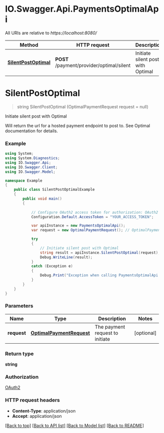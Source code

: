 # IO.Swagger.Api.PaymentsOptimalApi

All URIs are relative to *https://localhost:8080/*

Method | HTTP request | Description
------------- | ------------- | -------------
[**SilentPostOptimal**](PaymentsOptimalApi.md#silentpostoptimal) | **POST** /payment/provider/optimal/silent | Initiate silent post with Optimal


<a name="silentpostoptimal"></a>
# **SilentPostOptimal**
> string SilentPostOptimal (OptimalPaymentRequest request = null)

Initiate silent post with Optimal

Will return the url for a hosted payment endpoint to post to. See Optimal documentation for details.

### Example
```csharp
using System;
using System.Diagnostics;
using IO.Swagger.Api;
using IO.Swagger.Client;
using IO.Swagger.Model;

namespace Example
{
    public class SilentPostOptimalExample
    {
        public void main()
        {
            
            // Configure OAuth2 access token for authorization: OAuth2
            Configuration.Default.AccessToken = "YOUR_ACCESS_TOKEN";

            var apiInstance = new PaymentsOptimalApi();
            var request = new OptimalPaymentRequest(); // OptimalPaymentRequest | The payment request to initiate (optional) 

            try
            {
                // Initiate silent post with Optimal
                string result = apiInstance.SilentPostOptimal(request);
                Debug.WriteLine(result);
            }
            catch (Exception e)
            {
                Debug.Print("Exception when calling PaymentsOptimalApi.SilentPostOptimal: " + e.Message );
            }
        }
    }
}
```

### Parameters

Name | Type | Description  | Notes
------------- | ------------- | ------------- | -------------
 **request** | [**OptimalPaymentRequest**](OptimalPaymentRequest.md)| The payment request to initiate | [optional] 

### Return type

**string**

### Authorization

[OAuth2](../README.md#OAuth2)

### HTTP request headers

 - **Content-Type**: application/json
 - **Accept**: application/json

[[Back to top]](#) [[Back to API list]](../README.md#documentation-for-api-endpoints) [[Back to Model list]](../README.md#documentation-for-models) [[Back to README]](../README.md)

